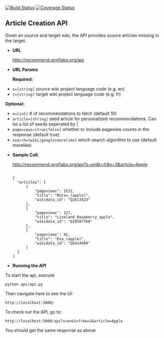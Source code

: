 [![Build Status](https://travis-ci.org/wikimedia-research/translation-recs-app.svg?branch=master)](https://travis-ci.org/wikimedia-research/translation-recs-app)
[![Coverage Status](https://coveralls.io/repos/github/wikimedia-research/translation-recs-app/badge.svg?branch=master)](https://coveralls.io/github/wikimedia-research/translation-recs-app)

**Article Creation API**
----
  Given an source and target wiki, the API provides source articles missing in the target.

* **URL**

  http://recommend.wmflabs.org/api


  
*  **URL Params**


   **Required:**
 
  - `s=[string]` source wiki project language code (e.g. en)
  - `t=[string]` target wiki project language code (e.g. fr)

   **Optional:**
 
  - `n=[int]`  # of recommendations to fetch (default 10)
  - `article=[string]` seed article for personalized recommendations. Can be a list of seeds seperated by |
  - `pageviews=[true|false]` whether to include pageview counts in the response (default true)
  - `search=[wiki|google|morelike]` which search algorithm to use (default morelike)



* **Sample Call:**

  http://recommend.wmflabs.org/api?s=en&t=fr&n=3&article=Apple

  
  ```

  {
    "articles": [
        {
            "pageviews": 3221,
            "title": "Mutsu_(apple)",
            "wikidata_id": "Q2613423"
        },
        {
            "pageviews": 127,
            "title": "Liveland_Raspberry_apple",
            "wikidata_id": "Q19597760"
        },
        {
            "pageviews": 91,
            "title": "Eva_(apple)",
            "wikidata_id": "Q5414989"
        }
    ]
  }
  ```


*  **Running the API**

  To start the api, execute
  ```
  python api/api.py 
  ```

  Then navigate here to see the UI:
  ```
  http://localhost:5000/
  ```

  To check out the API, go to:
  ```
  http://localhost:5000/api?s=en&t=fr&n=3&article=Apple
  ```

  You should get the same response as above

  
